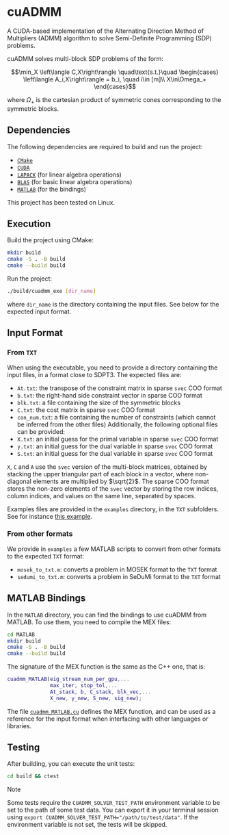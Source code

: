 # cuADMM
A CUDA-based implementation of the Alternating Direction Method of Multipliers (ADMM) algorithm to solve Semi-Definite Programming (SDP) problems.

cuADMM solves multi-block SDP problems of the form:
```math
\min_X \left\langle C,X\right\rangle \quad\text{s.t.}\quad \begin{cases}
        \left\langle A_i,X\right\rangle = b_i, \quad i\in [m]\\
        X\in\Omega_+
    \end{cases}
```
where $\Omega_+$ is the cartesian product of symmetric cones corresponding to the symmetric blocks.

## Dependencies
The following dependencies are required to build and run the project:
- [`CMake`](https://cmake.org/download/)
- [`CUDA`](https://developer.nvidia.com/cuda-downloads)
- [`LAPACK`](https://www.netlib.org/lapack/) (for linear algebra operations)
- [`BLAS`](https://www.netlib.org/blas/) (for basic linear algebra operations)
- [`MATLAB`](https://www.mathworks.com/products/matlab.html) (for the bindings)

This project has been tested on Linux.

## Execution
Build the project using CMake:
```bash
mkdir build
cmake -S . -B build
cmake --build build
```

Run the project:
```bash
./build/cuadmm_exe [dir_name]
```
where `dir_name` is the directory containing the input files. See below for the expected input format.

## Input Format
### From `TXT`
When using the executable, you need to provide a directory containing the input files, in a format close to SDPT3. The expected files are:
- `At.txt`: the transpose of the constraint matrix in sparse `svec` COO format
- `b.txt`: the right-hand side constraint vector in sparse COO format
- `blk.txt`: a file containing the size of the symmetric blocks
- `C.txt`: the cost matrix in sparse `svec` COO format
- `con_num.txt`: a file containing the number of constraints (which cannot be inferred from the other files)
Additionally, the following optional files can be provided:
- `X.txt`: an initial guess for the primal variable in sparse `svec` COO format
- `y.txt`: an initial guess for the dual variable in sparse `svec` COO format
- `S.txt`: an initial guess for the dual variable in sparse `svec` COO format

`X`, `C` and `A` use the `svec` version of the multi-block matrices, obtained by stacking the upper triangular part of each block in a vector, where non-diagonal elements are multiplied by $\sqrt{2}$. The sparse COO format stores the non-zero elements of the `svec` vector by storing the row indices, column indices, and values on the same line, separated by spaces.

Examples files are provided in the `examples` directory, in the `TXT` subfolders. See for instance [this example](examples/SPOT/data/TXT/PlanarHand_N=1_MOMENT).

### From other formats
We provide in `examples` a few MATLAB scripts to convert from other formats to the expected `TXT` format:
- `mosek_to_txt.m`: converts a problem in MOSEK format to the `TXT` format
- `sedumi_to_txt.m`: converts a problem in SeDuMi format to the `TXT` format

## MATLAB Bindings
In the `MATLAB` directory, you can find the bindings to use cuADMM from MATLAB. To use them, you need to compile the MEX files:
```bash
cd MATLAB
mkdir build
cmake -S . -B build
cmake --build build
```
The signature of the MEX function is the same as the C++ one, that is:
```matlab
cuadmm_MATLAB(eig_stream_num_per_gpu,...
              max_iter, stop_tol,...
              At_stack, b, C_stack, blk_vec,...
              X_new, y_new, S_new, sig_new);
```
The file [`cuadmm_MATLAB.cu`](MATLAB/cuadmm_MATLAB.cu) defines the MEX function, and can be used as a reference for the input format when interfacing with other languages or libraries.

## Testing
After building, you can execute the unit tests:
```bash
cd build && ctest
```

> [!NOTE]
> Some tests require the `CUADMM_SOLVER_TEST_PATH` environment variable to be set to the path of some test data. You can  export it in your terminal session using `export CUADMM_SOLVER_TEST_PATH="/path/to/test/data"`. If the environment variable is not set, the tests will be skipped.